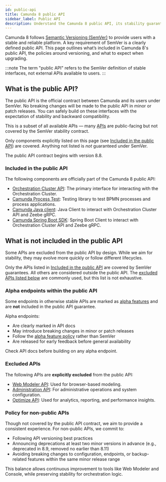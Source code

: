 ```yaml
---
id: public-api
title: Camunda 8 public API
sidebar_label: Public API
description: Understand the Camunda 8 public API, its stability guarantees under Semantic Versioning (SemVer), and the policies governing API changes and versioning.
---
```


Camunda 8 follows [Semantic Versioning (SemVer)](https://semver.org/) to provide users with a stable and reliable platform. A key requirement of SemVer is a clearly defined public API. This page outlines what’s included in Camunda 8's public API, the policies around versioning, and what to expect when upgrading.

:::note
The term "public API" refers to the SemVer definition of stable interfaces, not external APIs available to users.
:::

## What is the public API?

The public API is the official contract between Camunda and its users under SemVer. No breaking changes will be made to the public API in minor or patch releases. You can safely build on these interfaces with the expectation of stability and backward compatibility.

This is a subset of all available APIs — many [APIs](/apis-tools/working-with-apis-tools.md) are public-facing but not covered by the SemVer stability contract.

Only components explicitly listed on this page (see [Included in the public API](#included-in-the-public-api)) are covered. Anything not listed is _not_ guaranteed under SemVer.

The public API contract begins with version 8.8.

### Included in the public API

The following components are officially part of the Camunda 8 public API:

- [Orchestration Cluster API](/apis-tools/orchestration-cluster-api-rest/orchestration-cluster-api-rest-overview.md): The primary interface for interacting with the Orchestration Cluster.
- [Camunda Process Test](/apis-tools/testing/getting-started.md): Testing library to test BPMN processes and process applications.
- [Camunda Java client](/apis-tools/java-client/index.md): Java Client to interact with Orchestration Cluster API and Zeebe gRPC.
- [Camunda Spring Boot SDK](/apis-tools/spring-zeebe-sdk/getting-started.md): Spring Boot Client to interact with Orchestration Cluster API and Zeebe gRPC.

## What is not included in the public API

Some APIs are excluded from the public API by design. While we aim for stability, they may evolve more quickly or follow different lifecycles.

Only the APIs listed in [Included in the public API](#included-in-the-public-api) are covered by SemVer guarantees. All others are considered outside the public API. The [excluded APIs listed below](#excluded-apis) are commonly used, but this list is not exhaustive.

### Alpha endpoints within the public API

Some endpoints in otherwise stable APIs are marked as [alpha features](/components/early-access/alpha/alpha-features.md) and are **not** included in the public API guarantee.

Alpha endpoints:

- Are clearly marked in API docs
- May introduce breaking changes in minor or patch releases
- Follow the [alpha feature policy](/components/early-access/alpha/alpha-features.md#alpha) rather than SemVer
- Are released for early feedback before general availability

Check API docs before building on any alpha endpoint.

### Excluded APIs

The following APIs are **explicitly excluded** from the public API:

- [Web Modeler API](/apis-tools/web-modeler-api/index.md): Used for browser-based modeling.
- [Administration API](/apis-tools/administration-api/administration-api-reference.md): For administrative operations and system configuration.
- [Optimize API](/apis-tools/optimize-api/overview.md): Used for analytics, reporting, and performance insights.

### Policy for non-public APIs

Though not covered by the public API contract, we aim to provide a consistent experience. For non-public APIs, we commit to:

- Following API versioning best practices
- Announcing deprecations at least two minor versions in advance (e.g., deprecated in 8.9, removed no earlier than 8.11)
- Avoiding breaking changes to configuration, endpoints, or backup-related features within the same minor release range

This balance allows continuous improvement to tools like Web Modeler and Console, while preserving stability for orchestration logic.
